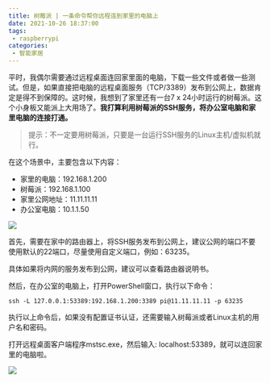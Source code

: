 ```yaml
---
title: 树莓派 | 一条命令帮你远程连到家里的电脑上
date: 2021-10-26 18:37:00
tags: 
 - raspberrypi
categories: 
 - 智能家居
---
```


平时，我偶尔需要通过远程桌面连回家里面的电脑，下载一些文件或者做一些测试。但是，如果直接把电脑的远程桌面服务（TCP/3389）发布到公网上，数据肯定是得不到保障的。这时候，我想到了家里还有一台7 x 24小时运行的树莓派。这个小身板又能派上大用场了。**我打算利用树莓派的SSH服务，将办公室电脑和家里电脑的连接打通。**

> 提示：不一定要用树莓派，只要是一台运行SSH服务的Linux主机/虚拟机就行。

在这个场景中，主要包含以下内容：

- 家里的电脑：192.168.1.200
- 树莓派：192.168.1.100
- 家里公网地址：11.11.11.11
- 办公室电脑：10.1.1.50

![](20230307142016.png)
<!-- more -->

首先，需要在家中的路由器上，将SSH服务发布到公网上，建议公网的端口不要使用默认的22端口，尽量使用自定义端口，例如：63235。

具体如果将内网的服务发布到公网，建议可以查看路由器说明书。

然后，在办公室的电脑上，打开PowerShell窗口，执行以下命令：

```
ssh -L 127.0.0.1:53389:192.168.1.200:3389 pi@11.11.11.11 -p 63235 
```

执行以上命令后，如果没有配置证书认证，还需要输入树莓派或者Linux主机的用户名和密码。

打开远程桌面客户端程序mstsc.exe，然后输入: localhost:53389，就可以连回家里的电脑啦。

![](2021-10-26190304.png)
